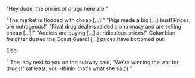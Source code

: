 "Hey dude, the prices of drugs here are:"

"The market is flooded with cheap [...]!"
"Pigs made a big [...] bust! Prices are outrageous!"
"Rival drug dealers raided a pharmacy and are selling cheap [...]!"
"Addicts are buying [...] at ridiculous prices!"
 Columbian freighter dusted the Coast Guard! [...] prices have bottomed out!


Else:

"
The lady next to you on the subway said,
  "We're winning the war for drugs!"
     (at least, you -think- that's what she said)
"
